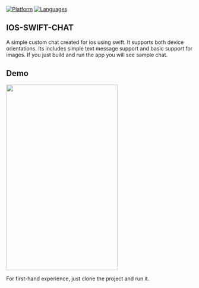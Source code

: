[![Platform](https://img.shields.io/badge/Platform-iOS-orange.svg)](https://cocoapods.org/pods/CometChatPro)
[![Languages](https://img.shields.io/badge/Language-Swift-orange.svg)](https://github.com/cometchat-pro/ios-swift-chat-app)


## IOS-SWIFT-CHAT
A simple custom chat created for ios using swift. It supports both device orientations. Its includes simple text message support and basic support for images. If you just build and run the app you will see sample chat.

## Demo
<img src="https://github.com/UmairAfzalGitHub/Chat/blob/master/chat%20demo.gif" width="300" height="500" />

For first-hand experience, just clone the project and run it.
